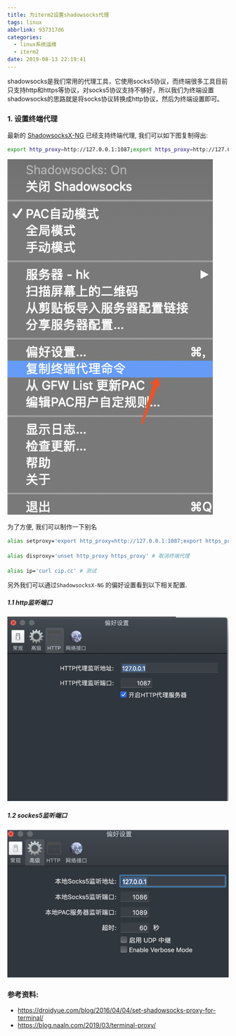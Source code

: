 ```yaml
---
title: 为iterm2设置shadowsocks代理
tags: linux
abbrlink: 937317d6
categories:
  - linux系统运维
  - iterm2
date: 2019-08-13 22:19:41
---
```


shadowsocks是我们常用的代理工具，它使用socks5协议，而终端很多工具目前只支持http和https等协议，对socks5协议支持不够好，所以我们为终端设置shadowsocks的思路就是将socks协议转换成http协议，然后为终端设置即可。





### 1. 设置终端代理

最新的 [ShadowsocksX-NG](https://github.com/shadowsocks/ShadowsocksX-NG/releases/) 已经支持终端代理, 我们可以如下图复制得出:
```bash
export http_proxy=http://127.0.0.1:1087;export https_proxy=http://127.0.0.1:1087;
```

![1](为iterm2设置shadowsocks代理/1.png)


<!-- more -->



为了方便, 我们可以制作一下别名

```bash
alias setproxy='export http_proxy=http://127.0.0.1:1087;export https_proxy=http://127.0.0.1:1087;' # 设置终端代理

alias disproxy='unset http_proxy https_proxy' # 取消终端代理

alias ip='curl cip.cc' # 测试
```



另外我们可以通过`ShadowsocksX-NG` 的偏好设置看到以下相关配置.



##### 1.1 http监听端口

![1](为iterm2设置shadowsocks代理/2.png)



##### 1.2 sockes5监听端口

![1](为iterm2设置shadowsocks代理/3.png)



### 参考资料:

+ https://droidyue.com/blog/2016/04/04/set-shadowsocks-proxy-for-terminal/
+ https://blog.naaln.com/2019/03/terminal-proxy/


